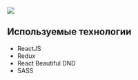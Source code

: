 ![](https://image.prntscr.com/image/e4X4bld8SYCe8FD_ijBTqQ.png)

## Используемые технологии

- ReactJS
- Redux
- React Beautiful DND
- SASS
